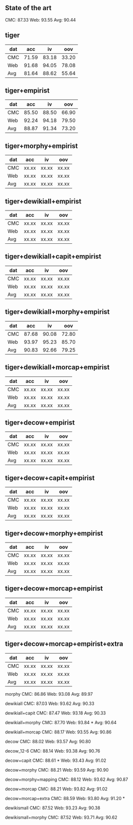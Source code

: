 ## State of the art ##

CMC: 87.33
Web: 93.55
Avg: 90.44

## tiger ##

| dat |  acc  |  iv   |  oov  |
|-----|-------|-------|-------|
| CMC | 71.59 | 83.18 | 33.20 |
| Web | 91.68 | 94.05 | 78.08 |
| Avg | 81.64 | 88.62 | 55.64 |

## tiger+empirist ##

| dat |  acc  |  iv   |  oov  |
|-----|-------|-------|-------|
| CMC | 85.50 | 88.50 | 66.90 |
| Web | 92.24 | 94.18 | 79.50 |
| Avg | 88.87 | 91.34 | 73.20 |

## tiger+morphy+empirist ##

| dat |  acc  |  iv   |  oov  |
|-----|-------|-------|-------|
| CMC | xx.xx | xx.xx | xx.xx |
| Web | xx.xx | xx.xx | xx.xx |
| Avg | xx.xx | xx.xx | xx.xx |

## tiger+dewikiall+empirist ##

| dat |  acc  |  iv   |  oov  |
|-----|-------|-------|-------|
| CMC | xx.xx | xx.xx | xx.xx |
| Web | xx.xx | xx.xx | xx.xx |
| Avg | xx.xx | xx.xx | xx.xx |

## tiger+dewikiall+capit+empirist ##

| dat |  acc  |  iv   |  oov  |
|-----|-------|-------|-------|
| CMC | xx.xx | xx.xx | xx.xx |
| Web | xx.xx | xx.xx | xx.xx |
| Avg | xx.xx | xx.xx | xx.xx |

## tiger+dewikiall+morphy+empirist ##

| dat |  acc  |  iv   |  oov  |
|-----|-------|-------|-------|
| CMC | 87.68 | 90.08 | 72.80 |
| Web | 93.97 | 95.23 | 85.70 |
| Avg | 90.83 | 92.66 | 79.25 |

## tiger+dewikiall+morcap+empirist ##

| dat |  acc  |  iv   |  oov  |
|-----|-------|-------|-------|
| CMC | xx.xx | xx.xx | xx.xx |
| Web | xx.xx | xx.xx | xx.xx |
| Avg | xx.xx | xx.xx | xx.xx |

## tiger+decow+empirist ##

| dat |  acc  |  iv   |  oov  |
|-----|-------|-------|-------|
| CMC | xx.xx | xx.xx | xx.xx |
| Web | xx.xx | xx.xx | xx.xx |
| Avg | xx.xx | xx.xx | xx.xx |

## tiger+decow+capit+empirist ##

| dat |  acc  |  iv   |  oov  |
|-----|-------|-------|-------|
| CMC | xx.xx | xx.xx | xx.xx |
| Web | xx.xx | xx.xx | xx.xx |
| Avg | xx.xx | xx.xx | xx.xx |

## tiger+decow+morphy+empirist ##

| dat |  acc  |  iv   |  oov  |
|-----|-------|-------|-------|
| CMC | xx.xx | xx.xx | xx.xx |
| Web | xx.xx | xx.xx | xx.xx |
| Avg | xx.xx | xx.xx | xx.xx |

## tiger+decow+morcap+empirist ##

| dat |  acc  |  iv   |  oov  |
|-----|-------|-------|-------|
| CMC | xx.xx | xx.xx | xx.xx |
| Web | xx.xx | xx.xx | xx.xx |
| Avg | xx.xx | xx.xx | xx.xx |

## tiger+decow+morcap+empirist+extra ##

| dat |  acc  |  iv   |  oov  |
|-----|-------|-------|-------|
| CMC | xx.xx | xx.xx | xx.xx |
| Web | xx.xx | xx.xx | xx.xx |
| Avg | xx.xx | xx.xx | xx.xx |



morphy
CMC: 86.86
Web: 93.08
Avg: 89.97

dewikiall
CMC: 87.03
Web: 93.62
Avg: 90.33

dewikiall+capit
CMC: 87.47
Web: 93.18
Avg: 90.33

dewikiall+morphy
CMC: 87.70
Web: 93.84 *
Avg: 90.64

dewikiall+morcap
CMC: 88.17
Web: 93.55
Avg: 90.86

decow
CMC: 88.02
Web: 93.57
Avg: 90.80

decow_12-6
CMC: 88.14
Web: 93.38
Avg: 90.76

decow+capit
CMC: 88.61 *
Web: 93.43
Avg: 91.02

decow+morphy
CMC: 88.21
Web: 93.59
Avg: 90.90

decow+morphy+mapping
CMC: 88.12
Web: 93.62
Avg: 90.87

decow+morcap
CMC: 88.21
Web: 93.82
Avg: 91.02

decow+morcap+extra
CMC: 88.59
Web: 93.80
Avg: 91.20 *

dewikismall
CMC: 87.52
Web: 93.23
Avg: 90.38

dewikismall+morphy
CMC: 87.52
Web: 93.71
Avg: 90.62
